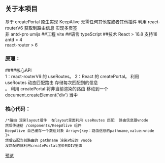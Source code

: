 ## 关于本项目
基于 createPortal 原生实现 KeepAlive 无需任何其他库或者其他插件
利用  react-routerV6 获取到路由信息 实现多页签<br/>
非 antd-pro umijs
##工程
vite
##语言
typeScript
##技术
React > 16.8  支持18<br>
antd > 4<br>
react-router > 6 <br>
### 原理：
   ####核心API  
     1：react-routerV6 的 useRoutes。
     2：React 的  createPortal。
   利用 useRoutes 动态匹配路由  存储每次匹配到的信息<br/>。
   利用 createPortal 将非当前渲染的路由 移动到一个 document.createElement('div') 当中

### 核心代码：
    /*路由 渲染layout组件  在layout里面利用 useRoutes 匹配  路由信息跟vnode
    然后传递给 /components/KeepAlive 组件
    KeepAlive 自己缓存一个数组对象 Array<{key：路由信息的pathname,value:vnode }>
    然后匹配当前路由的 pathname 渲染对应的 vnode 
    没匹配的就利用createPortal渲染到DIV里面
    
[预览](https://codesandbox.io/s/21972)
